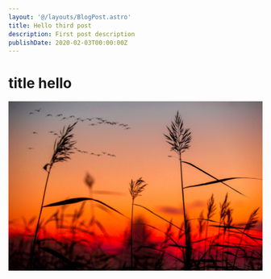 ```yaml
---
layout: '@/layouts/BlogPost.astro'
title: Hello third post
description: First post description
publishDate: 2020-02-03T00:00:00Z
---
```


# title hello

![Random image](/src/images/random.jpeg)
